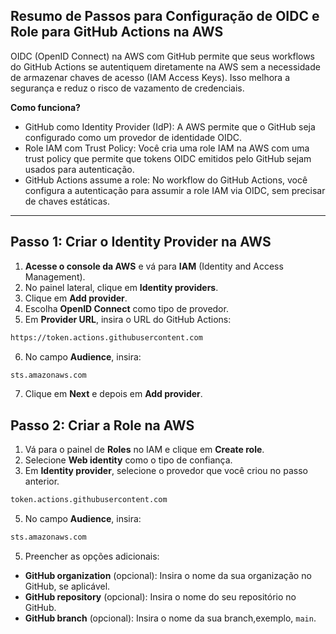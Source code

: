 ## Resumo de Passos para Configuração de OIDC e Role para GitHub Actions na AWS


OIDC (OpenID Connect) na AWS com GitHub permite que seus workflows do GitHub Actions se autentiquem diretamente na AWS sem a necessidade de armazenar chaves de acesso (IAM Access Keys). Isso melhora a segurança e reduz o risco de vazamento de credenciais.

**Como funciona?**
- GitHub como Identity Provider (IdP): A AWS permite que o GitHub seja configurado como um provedor de identidade OIDC.
- Role IAM com Trust Policy: Você cria uma role IAM na AWS com uma trust policy que permite que tokens OIDC emitidos pelo GitHub sejam usados para autenticação.
- GitHub Actions assume a role: No workflow do GitHub Actions, você configura a autenticação para assumir a role IAM via OIDC, sem precisar de chaves estáticas.


---

## Passo 1: Criar o Identity Provider na AWS

1. **Acesse o console da AWS** e vá para **IAM** (Identity and Access Management).
2. No painel lateral, clique em **Identity providers**.
3. Clique em **Add provider**.
4. Escolha **OpenID Connect** como tipo de provedor.
5. Em **Provider URL**, insira o URL do GitHub Actions:
```bash
https://token.actions.githubusercontent.com
```
6. No campo **Audience**, insira:
```bash
sts.amazonaws.com
```
7. Clique em **Next** e depois em **Add provider**.

## Passo 2: Criar a Role na AWS

1. Vá para o painel de **Roles** no IAM e clique em **Create role**.
2. Selecione **Web identity** como o tipo de confiança.
3. Em **Identity provider**, selecione o provedor que você criou no passo anterior.
```bash
token.actions.githubusercontent.com
```
5. No campo **Audience**, insira:
```bash
sts.amazonaws.com
```
5. Preencher as opções adicionais:
- **GitHub organization** (opcional): Insira o nome da sua organização no GitHub, se aplicável. 
- **GitHub repository** (opcional): Insira o nome do seu repositório no GitHub. 
- **GitHub branch** (opcional): Insira o nome da sua branch,exemplo, `main`.
